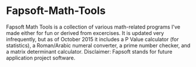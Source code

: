 # Fapsoft-Math-Tools
Fapsoft Math Tools is a collection of various math-related programs I've made either for fun or derived from excercises.
It is updated very infrequently, but as of October 2015 it includes a P Value calculator (for statistics), a Roman/Arabic numeral converter, a prime number checker, and a matrix determinant calculator. Disclaimer: Fapsoft stands for future application project software.
